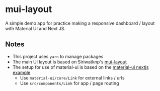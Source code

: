 # mui-layout
A simple demo app for practice making a responsive dashboard / layout with Material UI and Next JS.

## Notes
* This project uses `yarn` to manage packages
* The main UI layout is based on Siriwatknp's [mui-layout](https://github.com/siriwatknp/mui-layout)
* The setup for use of material-ui is based on the [material-ui nextjs example](https://github.com/mui-org/material-ui/tree/master/examples/nextjs)
  * Use `material-ui/core/Link` for external links / urls
  * Use `src/components/Link` for app / page routing 

